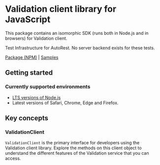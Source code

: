 # Validation client library for JavaScript

This package contains an isomorphic SDK (runs both in Node.js and in browsers) for Validation client.

Test Infrastructure for AutoRest. No server backend exists for these tests.

[Package (NPM)](https://www.npmjs.com/package/@msinternal/validation) |
[Samples](https://github.com/Azure-Samples/azure-samples-js-management)

## Getting started

### Currently supported environments

- [LTS versions of Node.js](https://nodejs.org/about/releases/)
- Latest versions of Safari, Chrome, Edge and Firefox.






## Key concepts

### ValidationClient

`ValidationClient` is the primary interface for developers using the Validation client library. Explore the methods on this client object to understand the different features of the Validation service that you can access.

